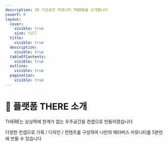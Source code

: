 ```yaml
---
description: 3D 가상공간 커뮤니티 THERE를 소개합니다
coverY: 0
layout:
  cover:
    visible: true
    size: full
  title:
    visible: true
  description:
    visible: true
  tableOfContents:
    visible: true
  outline:
    visible: true
  pagination:
    visible: true
---
```


# 🌌 플랫폼 THERE 소개

THERE는 상상력에 한계가 없는 우주공간을 컨셉으로 만들어졌습니다

다양한 컨셉으로 기획 / 디자인 / 컨텐츠를 구성하여 나만의 메타버스 커뮤니티를 5분만에 만들 수 있습니다

